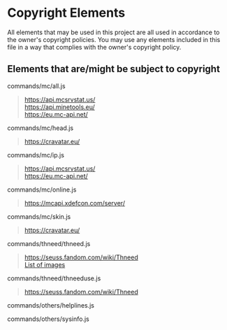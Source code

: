 # Copyright Elements

All elements that may be used in this project are all used in accordance to the owner's copyright policies.
You may use any elements included in this file in a way that complies with the owner's copyright policy.

## Elements that are/might be subject to copyright

commands/mc/all.js
> <https://api.mcsrvstat.us/> \
> <https://api.minetools.eu/> \
> <https://eu.mc-api.net/>

commands/mc/head.js
> <https://cravatar.eu/>

commands/mc/ip.js
> <https://api.mcsrvstat.us/> \
> <https://eu.mc-api.net/>

commands/mc/online.js
> <https://mcapi.xdefcon.com/server/>

commands/mc/skin.js
> <https://cravatar.eu/>

commands/thneed/thneed.js
> <https://seuss.fandom.com/wiki/Thneed> \
> [List of images](IMAGES.md)

commands/thneed/thneeduse.js
> <https://seuss.fandom.com/wiki/Thneed>

commands/others/helplines.js

commands/others/sysinfo.js

